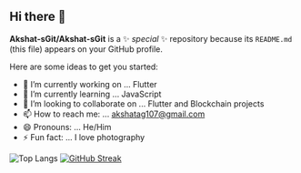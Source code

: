## Hi there 👋


**Akshat-sGit/Akshat-sGit** is a ✨ _special_ ✨ repository because its `README.md` (this file) appears on your GitHub profile.

Here are some ideas to get you started:

- 🔭 I’m currently working on ... Flutter
- 🌱 I’m currently learning ... JavaScript
- 👯 I’m looking to collaborate on ... Flutter and Blockchain projects
- 📫 How to reach me: ... akshatag107@gmail.com
- 😄 Pronouns: ... He/Him
- ⚡ Fun fact: ... I love photography



![Top Langs](https://github-readme-stats.vercel.app/api/top-langs/?username=Akshat-sGit&size_weight=0.5&count_weight=0.5)  [![GitHub Streak](https://github-readme-streak-stats.herokuapp.com/?user=Akshat-sGit)](https://git.io/streak-stats)
